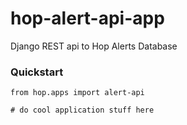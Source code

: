 # hop-alert-api-app

Django REST api to Hop Alerts Database

### Quickstart

```
from hop.apps import alert-api

# do cool application stuff here
```
